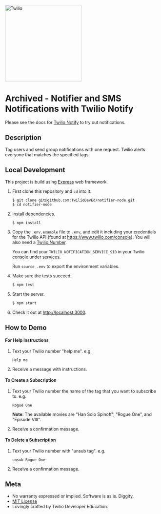 <a href="https://www.twilio.com">
  <img src="https://static0.twilio.com/marketing/bundles/marketing/img/logos/wordmark-red.svg" alt="Twilio" width="250" />
</a>

# Archived - Notifier and SMS Notifications with Twilio Notify

Please see the docs for [Twilio Notify](https://www.twilio.com/docs/notify) to try out notifications.

## Description

Tag users and send group notifications with one request. Twilio alerts everyone
that matches the specified tags.

## Local Development

This project is build using [Express](http://expressjs.com/) web framework.

1. First clone this repository and `cd` into it.

   ```bash
   $ git clone git@github.com:TwilioDevEd/notifier-node.git
   $ cd notifier-node
   ```

1. Install dependencies.

   ```
   $ npm install
   ```

1. Copy the `.env.example` file to `.env`, and edit it including your credentials
   for the Twilio API (found at https://www.twilio.com/console).
   You will also need a [Twilio Number](https://www.twilio.com/console/phone-numbers/incoming).

   You can find your `TWILIO_NOTIFICATION_SERVICE_SID` in your Twilio console under
   [services](https://www.twilio.com/console/notify/services).

   Run `source .env` to export the environment variables.

1. Make sure the tests succeed.

   ```bash
   $ npm test
   ```

1. Start the server.

   ```bash
   $ npm start
   ```

1. Check it out at [http://localhost:3000](http://localhost:3000).

## How to Demo

#### For Help Instructions

1. Text your Twilio number "help me". e.g.

   ```
   Help me
   ```

1. Receive a message with instructions.

#### To Create a Subscription

1. Text your Twilio number the name of the tag that you want to subscribe to. e.g.

   ```
   Rogue One
   ```

   **Note**: The available movies are "Han Solo Spinoff", "Rogue One", and "Episode VIII".

1. Receive a confirmation message.

#### To Delete a Subscription

1. Text your Twilio number with "unsub tag". e.g.

   ```
   unsub Rogue One
   ```

2. Receive a confirmation message.

## Meta

* No warranty expressed or implied. Software is as is. Diggity.
* [MIT License](http://www.opensource.org/licenses/mit-license.html)
* Lovingly crafted by Twilio Developer Education.
